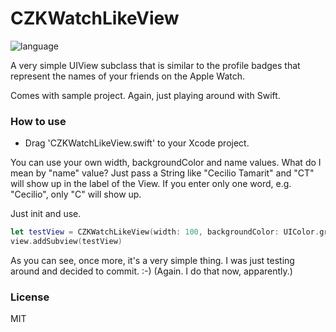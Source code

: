 # CZKWatchLikeView

![language](https://img.shields.io/badge/Language-%20Swift%20-orange.svg)

A very simple UIView subclass that is similar to the profile badges that represent the names of your friends on the Apple Watch.


Comes with sample project.
Again, just playing around with Swift.

### How to use

* Drag 'CZKWatchLikeView.swift' to your Xcode project.

You can use your own width, backgroundColor and name values.
What do I mean by "name" value? Just pass a String like "Cecilio Tamarit" and "CT" will show up in the label of the View. If you enter only one word, e.g. "Cecilio", only "C" will show up.

Just init and use.

```swift
let testView = CZKWatchLikeView(width: 100, backgroundColor: UIColor.greenColor(), name: "Cecilio Tamarit")
view.addSubview(testView)

```

As you can see, once more, it's a very simple thing. I was just testing around and decided to commit. :-)
(Again. I do that now, apparently.)

### License
MIT
